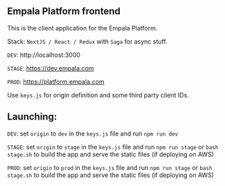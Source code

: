 ## Empala Platform frontend

This is the client application for the Empala Platform.

Stack: `NextJS / React / Redux` with `Saga` for async stuff.

`DEV`: http://localhost:3000

`STAGE`: https://dev.empala.com

`PROD`: https://platform.empala.com

Use `keys.js` for origin definition and some third party client IDs.

Launching:
-----------------------

`DEV`: set `origin` to `dev` in the `keys.js` file and run `npm run dev`

`STAGE`: set `origin` to `stage` in the `keys.js` file and run `npm run stage` or `bash stage.sh` to build the app and serve the static files (if deploying on AWS)

`PROD`: set `origin` to `prod` in the `keys.js` file and run `npm run stage` or `bash stage.sh` to build the app and serve the static files (if deploying on AWS)
